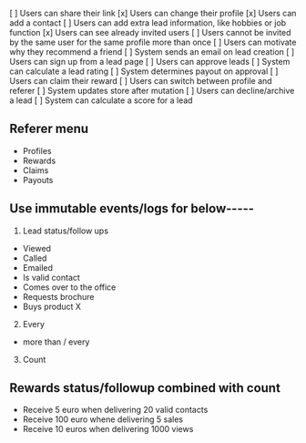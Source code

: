 
[ ] Users can share their link
[x] Users can change their profile
[x] Users can add a contact
[ ] Users can add extra lead information, like hobbies or job function
[x] Users can see already invited users
[ ] Users cannot be invited by the same user for the same profile more than once
[ ] Users can motivate why they recommend a friend
[ ] System sends an email on lead creation
[ ] Users can sign up from a lead page
[ ] Users can approve leads
[ ] System can calculate a lead rating
[ ] System determines payout on approval
[ ] Users can claim their reward
[ ] Users can switch between profile and referer
[ ] System updates store after mutation
[ ] Users can decline/archive a lead
[ ] System can calculate a score for a lead



## Referer menu
- Profiles
- Rewards
- Claims
- Payouts

## Use immutable events/logs for below-----

1. Lead status/follow ups
- Viewed
- Called
- Emailed
- Is valid contact
- Comes over to the office
- Requests brochure
- Buys product X

2. Every
- more than / every

3. Count

## Rewards status/followup combined with count
- Receive 5 euro when delivering 20 valid contacts
- Receive 100 euro whene delivering 5 sales
- Receive 10 euros when delivering 1000 views
